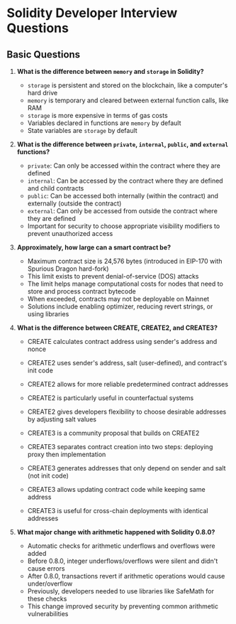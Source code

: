 # Solidity Developer Interview Questions

## Basic Questions

1. **What is the difference between `memory` and `storage` in Solidity?**
   - `storage` is persistent and stored on the blockchain, like a computer's hard drive
   - `memory` is temporary and cleared between external function calls, like RAM
   - `storage` is more expensive in terms of gas costs
   - Variables declared in functions are `memory` by default
   - State variables are `storage` by default

2. **What is the difference between `private`, `internal`, `public`, and `external` functions?**
   - `private`: Can only be accessed within the contract where they are defined
   - `internal`: Can be accessed by the contract where they are defined and child contracts
   - `public`: Can be accessed both internally (within the contract) and externally (outside the contract)
   - `external`: Can only be accessed from outside the contract where they are defined
   - Important for security to choose appropriate visibility modifiers to prevent unauthorized access

3. **Approximately, how large can a smart contract be?**
   - Maximum contract size is 24,576 bytes (introduced in EIP-170 with Spurious Dragon hard-fork)
   - This limit exists to prevent denial-of-service (DOS) attacks
   - The limit helps manage computational costs for nodes that need to store and process contract bytecode
   - When exceeded, contracts may not be deployable on Mainnet
   - Solutions include enabling optimizer, reducing revert strings, or using libraries

4. **What is the difference between CREATE, CREATE2, and CREATE3?**
   - CREATE calculates contract address using sender's address and nonce

   - CREATE2 uses sender's address, salt (user-defined), and contract's init code
   - CREATE2 allows for more reliable predetermined contract addresses
   - CREATE2 is particularly useful in counterfactual systems
   - CREATE2 gives developers flexibility to choose desirable addresses by adjusting salt values
   
   - CREATE3 is a community proposal that builds on CREATE2
   - CREATE3 separates contract creation into two steps: deploying proxy then implementation
   - CREATE3 generates addresses that only depend on sender and salt (not init code)
   - CREATE3 allows updating contract code while keeping same address
   - CREATE3 is useful for cross-chain deployments with identical addresses

5. **What major change with arithmetic happened with Solidity 0.8.0?**
   - Automatic checks for arithmetic underflows and overflows were added
   - Before 0.8.0, integer underflows/overflows were silent and didn't cause errors
   - After 0.8.0, transactions revert if arithmetic operations would cause under/overflow
   - Previously, developers needed to use libraries like SafeMath for these checks
   - This change improved security by preventing common arithmetic vulnerabilities